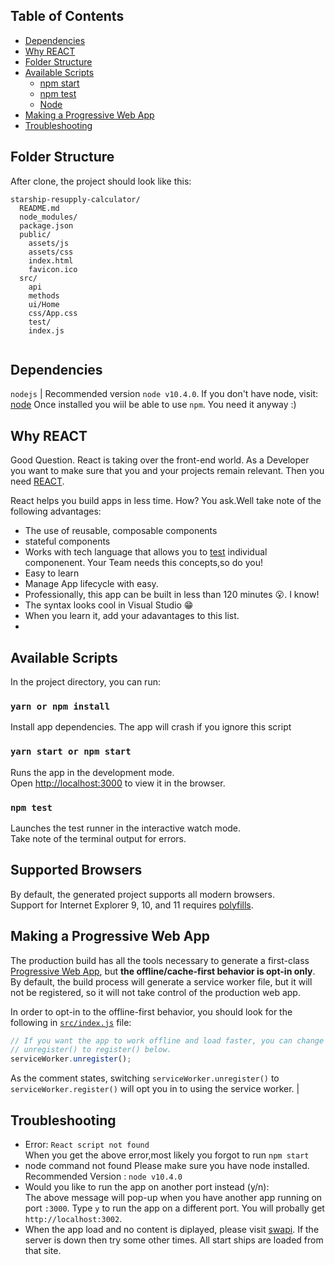 
## Table of Contents


- [Dependencies](#dependencies)
- [Why REACT](#why-react)
- [Folder Structure](#folder-structure)
- [Available Scripts](#available-scripts)
  - [npm start](#npm-start)
  - [npm test](#npm-test)
  - [Node](#node)
- [Making a Progressive Web App](#making-a-progressive-web-app)
- [Troubleshooting](#making-a-progressive-web-app)


## Folder Structure

After clone, the project should look like this:

```
starship-resupply-calculator/
  README.md
  node_modules/
  package.json
  public/
    assets/js
    assets/css
    index.html
    favicon.ico
  src/
    api
    methods
    ui/Home    
    css/App.css
    test/  
    index.js
    
```

## Dependencies
`nodejs` | Recommended version `node v10.4.0`.
If you don't have node, visit: [node](#https://nodejs.org) 
Once installed you wiil be able to use `npm`. You need it anyway :)

## Why REACT
Good Question. React is taking over the front-end world. As a Developer you want to make sure that you and your projects remain relevant. Then you need [REACT](#). 

React helps you build apps in less time. How? You ask.Well take note of the following advantages:

  - The use of reusable, composable components
  - stateful components
  - Works with tech language that allows you to [test](#https://jestjs.io/) individual componenent. Your Team needs this concepts,so do you!
  - Easy to learn
  -  Manage App lifecycle with easy.
  - Professionally, this app can be built in less than 120 minutes 😮. I know!
  - The syntax looks cool in Visual Studio 😁
  - When you learn it, add your adavantages to this list.
  - 


## Available Scripts

In the project directory, you can run:

### `yarn or npm install`

Install app dependencies. The app will crash if you ignore this script

### `yarn start or npm start`

Runs the app in the development mode.<br>
Open [http://localhost:3000](http://localhost:3000) to view it in the browser.


### `npm test`

Launches the test runner in the interactive watch mode.<br>
Take note of the terminal output for errors.


## Supported Browsers

By default, the generated project supports all modern browsers.<br>
Support for Internet Explorer 9, 10, and 11 requires [polyfills](https://github.com/facebook/create-react-app/blob/master/packages/react-app-polyfill/README.md).




## Making a Progressive Web App

The production build has all the tools necessary to generate a first-class
[Progressive Web App](https://developers.google.com/web/progressive-web-apps/),
but **the offline/cache-first behavior is opt-in only**. By default,
the build process will generate a service worker file, but it will not be
registered, so it will not take control of the production web app.

In order to opt-in to the offline-first behavior, you should look for the
following in  [`src/index.js`](src/index.js) file:

```js
// If you want the app to work offline and load faster, you can change
// unregister() to register() below.
serviceWorker.unregister();
```

As the comment states, switching `serviceWorker.unregister()` to
`serviceWorker.register()` will opt you in to using the service worker.
                                                                   |

## Troubleshooting
 
- Error: `React script not found`  <br />
    When you get the above error,most likely you forgot to run `npm start`
- node command not found
  Please make sure you have node installed. <br />
  Recommended Version : `node v10.4.0`
- Would you like to run the app on another port instead (y/n):<br/>
  The above message will pop-up when you have another app running on port `:3000`.
  Type `y` to run the app on a different port. You will probally get `http://localhost:3002`.
- When the app load and no content is diplayed, please visit [swapi](#https://swapi.co/). If the server is down then try some other times. All start ships are loaded from that site.





